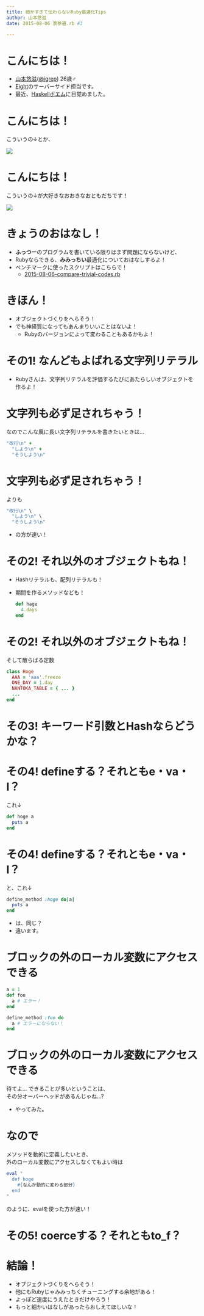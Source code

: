 ```yaml
---
title: 細かすぎて伝わらないRuby最適化Tips
author: 山本悠滋
date: 2015-08-06 表参道.rb #3

---
```


# こんにちは！

- [山本悠滋](https://plus.google.com/u/0/+YujiYamamoto_igrep/about)([\@igrep](https://twitter.com/igrep)) 26歳♂
- [Eight](https://8card.net/)のサーバーサイド担当です。
- 最近、[Haskellポエム](/posts/2015/1-predictable-programming.html)に目覚めました。

# こんにちは！

こういうの↓とか、

![](/imgs/dokidoki-fairies-01.png)

# こんにちは！

こういうの↓が大好きなおおきなおともだちです！

![](/imgs/paff-01.jpg)

# きょうのおはなし！

- **ふっつー**のプログラムを書いている限りはまず問題にならないけど、
- Rubyならできる、**みみっちい**最適化についておはなしするよ！
- ベンチマークに使ったスクリプトはこちらで！
    - [2015-08-06-compare-trivial-codes.rb](https://github.com/igrep/igreque.info/blob/master/prgs/2015-08-06-compare-trivial-codes.rb)

# きほん！

- オブジェクトづくりをへらそう！
- でも神経質になってもあんまりいいことはないよ！
    - Rubyのバージョンによって変わることもあるかもよ！

# その1! なんどもよばれる文字列リテラル

- Rubyさんは、文字列リテラルを評価するたびにあたらしいオブジェクトを作るよ！

# 文字列も必ず足されちゃう！

なのでこんな風に長い文字列リテラルを書きたいときは...

```ruby
"改行\n" +
  "しよう\n" +
  "そうしよう\n"
```

# 文字列も必ず足されちゃう！

よりも

```ruby
"改行\n" \
  "しよう\n" \
  "そうしよう\n"
```

- の方が速い！

# その2! それ以外のオブジェクトもね！

- Hashリテラルも、配列リテラルも！
- 期間を作るメソッドなども！

    ```ruby
    def hage
      4.days
    end
    ```

# その2! それ以外のオブジェクトもね！

そして散らばる定数

```ruby
class Hoge
  AAA = 'aaa'.freeze
  ONE_DAY = 1.day
  NANTOKA_TABLE = { ... }
  ...
end
```

# その3! キーワード引数とHashならどうかな？

# その4! defineする？それともe・va・l？

これ↓

```ruby
def hoge a
  puts a
end
```

# その4! defineする？それともe・va・l？

と、これ↓

```ruby
define_method :hoge do|a|
  puts a
end
```

- は、同じ？
- 違います。

# ブロックの外のローカル変数にアクセスできる

```ruby
a = 1
def foo
  a # エラー！
end

define_method :foo do
  a # エラーにならない！
end
```

# ブロックの外のローカル変数にアクセスできる

待てよ... できることが多いということは、  
その分オーバーヘッドがあるんじゃね...?

- やってみた。

# なので

メソッドを動的に定義したいとき、  
外のローカル変数にアクセスしなくてもよい時は  

```ruby
eval "
  def hoge
    #{なんか動的に変わる部分}
  end
"
```

のように、evalを使った方が速い！

# その5! coerceする？それともto_f？

# 結論！

- オブジェクトづくりをへらそう！
- 他にもRubyじゃみみっちくチューニングする余地がある！
- よっぽど速度にうえたときだけやろう！
- もっと細かいはなしがあったらおしえてほしいな！
